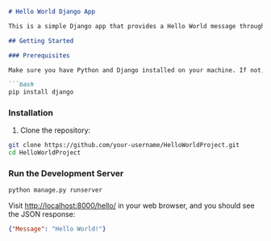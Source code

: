 
```markdown
# Hello World Django App

This is a simple Django app that provides a Hello World message through a JSON response.

## Getting Started

### Prerequisites

Make sure you have Python and Django installed on your machine. If not, you can install them using the following commands:

```bash
pip install django
```

### Installation

1. Clone the repository:

```bash
git clone https://github.com/your-username/HelloWorldProject.git
cd HelloWorldProject
```

### Run the Development Server

```bash
python manage.py runserver
```

Visit [http://localhost:8000/hello/](http://localhost:8000/hello/) in your web browser, and you should see the JSON response:

```json
{"Message": "Hello World!"}
```
